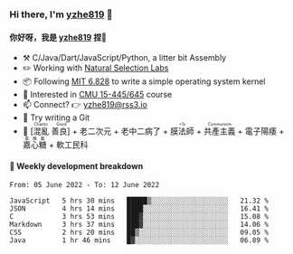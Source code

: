 ### Hi there, I'm [yzhe819](https://github.com/yzhe819) 👋

#### 你好呀，我是 [yzhe819](https://github.com/yzhe819) 捏👋

- :hammer_and_pick: C/Java/Dart/JavaScript/Python, a litter bit Assembly
- :pencil2: Working with [Natural Selection Labs](https://github.com/NaturalSelectionLabs)
- 📦 Following [MIT 6.828](https://pdos.csail.mit.edu/6.828/2018/overview.html) to write a simple operating system kernel
- 🧪 Interested in [CMU 15-445/645](https://15445.courses.cs.cmu.edu/fall2020/) course
- 📫 Connect? 👉 yzhe819@rss3.io
- 🌟 Try writing a Git
- 🔑 <ruby>[混亂 善良]<rp>（</rp><rt>Chaotic Good</rt><rp>）</rp></ruby> + 老二次元 + 老中二病了 + <ruby>膜法師<rp>（</rp><rt>+1s</rt><rp>）</rp></ruby> +  <ruby>共產主義<rp>（</rp><rt>Communism</rt><rp>）</rp></ruby> + 電子陽痿 + <ruby>嘉心糖<rp>（</rp><rt>嘉晚飯</rt><rp>）</rp></ruby> + 軟工民科



#### 📝 Weekly development breakdown

<!--START_SECTION:waka-->

```text
From: 05 June 2022 - To: 12 June 2022

JavaScript   5 hrs 30 mins   █████▒░░░░░░░░░░░░░░░░░░░   21.32 %
JSON         4 hrs 14 mins   ████░░░░░░░░░░░░░░░░░░░░░   16.41 %
C            3 hrs 53 mins   ███▓░░░░░░░░░░░░░░░░░░░░░   15.08 %
Markdown     3 hrs 37 mins   ███▓░░░░░░░░░░░░░░░░░░░░░   14.06 %
CSS          2 hrs 20 mins   ██▒░░░░░░░░░░░░░░░░░░░░░░   09.05 %
Java         1 hr 46 mins    █▓░░░░░░░░░░░░░░░░░░░░░░░   06.89 %
```

<!--END_SECTION:waka-->



